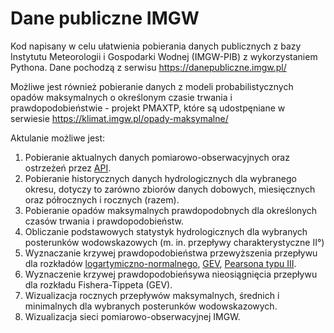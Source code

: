 # Dane publiczne IMGW

Kod napisany w celu ułatwienia pobierania danych publicznych z bazy Instytutu Meteorologii i Gospodarki Wodnej (IMGW-PIB) z wykorzystaniem Pythona. Dane pochodzą z serwisu https://danepubliczne.imgw.pl/

Możliwe jest również pobieranie danych z modeli probabilistycznych opadów maksymalnych o określonym czasie trwania i prawdopodobieństwie - projekt PMAXTP, które są udostpęniane w serwiesie https://klimat.imgw.pl/opady-maksymalne/

Aktulanie możliwe jest:
1. Pobieranie aktualnych danych pomiarowo-obserwacyjnych oraz ostrzeżeń przez [API](https://danepubliczne.imgw.pl/pl/apiinfo).
2. Pobieranie historycznych danych hydrologicznych dla wybranego okresu, dotyczy to zarówno zbiorów danych dobowych, miesięcznych oraz półrocznych i rocznych (razem).
4. Pobieranie opadów maksymalnych prawdopodobnych dla określonych czasów trwania i prawdopodobieństw.
5. Obliczanie podstawowych statystyk hydrologicznych dla wybranych posterunków wodowskazowych (m. in. przepływy charakterystyczne II°)
6. Wyznaczanie krzywej prawdopodobieństwa przewyższenia przepływu dla rozkładów [logartymiczno-normalnego](https://pl.wikipedia.org/wiki/Rozk%C5%82ad_logarytmicznie_normalny), [GEV](https://pl.wikipedia.org/wiki/Rozk%C5%82ad_Fishera-Tippetta), [Pearsona typu III](https://en.wikipedia.org/wiki/Pearson_distribution#The_Pearson_type_III_distribution).
7. Wyznaczenie krzywej prawdopodobieńsywa nieosiągnięcia przepływu dla rozkładu Fishera-Tippeta (GEV).
8. Wizualizacja rocznych przepływów maksymalnych, średnich i minimalnych dla wybranych posterunków wodowskazowych.
9. Wizualizacja sieci pomiarowo-obserwacyjnej IMGW.